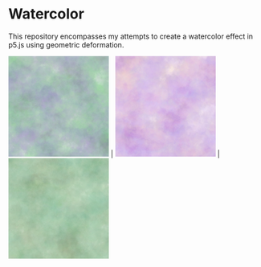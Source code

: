 # Watercolor
This repository encompasses my attempts to create a watercolor effect in p5.js using geometric deformation.


<img src="/CanvasWatercolor/Pics/exampleoutput9.png" alt="Example Output" width="200" height="200"> | <img src="/CanvasWatercolor/Pics/exampleoutput6.png" alt="Example Output" width="200" height="200"> | <img src="/CanvasWatercolor/Pics/exampleoutput8.png" alt="Example Output" width="200" height="200">

